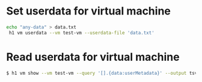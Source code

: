 # Set userdata for virtual machine

```bash
echo "any-data" > data.txt
 h1 vm userdata --vm test-vm --userdata-file 'data.txt'
 ```
 
 # Read userdata for virtual machine
 
```bash
$ h1 vm show --vm test-vm --query '[].{data:userMetadata}' --output tsv | openssl base64 -d
```